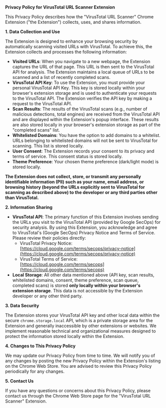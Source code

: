 **Privacy Policy for VirusTotal URL Scanner Extension**

This Privacy Policy describes how the "VirusTotal URL Scanner" Chrome Extension ("the Extension") collects, uses, and shares information.

**1. Data Collection and Use**

The Extension is designed to enhance your browsing security by automatically scanning visited URLs with VirusTotal. To achieve this, the Extension collects and processes the following information:

* **Visited URLs**: When you navigate to a new webpage, the Extension captures the URL of that page. This URL is then sent to the VirusTotal API for analysis. The Extension maintains a local queue of URLs to be scanned and a list of recently completed scans.
* **VirusTotal API Key**: To use the Extension, you must provide your personal VirusTotal API Key. This key is stored locally within your browser's extension storage and is used to authenticate your requests to the VirusTotal API. The Extension verifies the API key by making a request to the VirusTotal API.
* **Scan Results**: The results of the VirusTotal scans (e.g., number of malicious detections, total engines) are received from the VirusTotal API and are displayed within the Extension's popup interface. These results are also stored locally in your browser's extension storage as part of the "completed scans" list.
* **Whitelisted Domains**: You have the option to add domains to a whitelist. URLs belonging to whitelisted domains will not be sent to VirusTotal for scanning. This list is stored locally.
* **User Consent**: The Extension records your consent to its privacy and terms of service. This consent status is stored locally.
* **Theme Preference**: Your chosen theme preference (dark/light mode) is stored locally.

**The Extension does not collect, store, or transmit any personally identifiable information (PII) such as your name, email address, or browsing history (beyond the URLs explicitly sent to VirusTotal for scanning as described above) to the developer or any third parties other than VirusTotal.**

**2. Information Sharing**

* **VirusTotal API**: The primary function of this Extension involves sending the URLs you visit to the VirusTotal API (provided by Google SecOps) for security analysis. By using this Extension, you acknowledge and agree to VirusTotal's (Google SecOps) Privacy Notice and Terms of Service. Please review their policies directly:
    * VirusTotal Privacy Notice: [https://cloud.google.com/terms/secops/privacy-notice](https://cloud.google.com/terms/secops/privacy-notice)
    * VirusTotal Terms of Service: [https://cloud.google.com/terms/secops](https://cloud.google.com/terms/secops)
* **Local Storage**: All other data mentioned above (API key, scan results, whitelisted domains, consent, theme preference, scan queue, completed scans) is stored **only locally within your browser's extension storage**. This data is not accessible by the Extension developer or any other third party.

**3. Data Security**

The Extension stores your VirusTotal API key and other local data within the secure `chrome.storage.local` API, which is a private storage area for the Extension and generally inaccessible by other extensions or websites. We implement reasonable technical and organizational measures designed to protect the information stored locally within the Extension.

**4. Changes to This Privacy Policy**

We may update our Privacy Policy from time to time. We will notify you of any changes by posting the new Privacy Policy within the Extension's listing on the Chrome Web Store. You are advised to review this Privacy Policy periodically for any changes.

**5. Contact Us**

If you have any questions or concerns about this Privacy Policy, please contact us through the Chrome Web Store page for the "VirusTotal URL Scanner" Extension.

